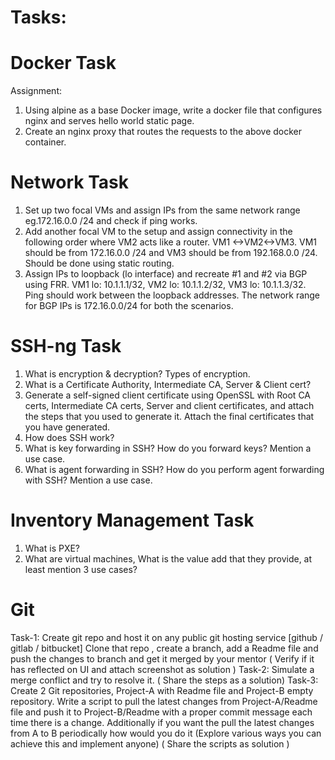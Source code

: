 # Tasks:
   
# Docker Task

Assignment:

1. Using alpine as a base Docker image, write a docker file that configures nginx and serves hello world static page.
2. Create an nginx proxy that routes the requests to the above docker container.

# Network Task 

1. Set up two focal VMs and assign IPs from the same network range eg.172.16.0.0 /24 and check if ping works.
2. Add another focal VM to the setup and assign connectivity in the following order where VM2 acts like a router. VM1 <->VM2<->VM3. VM1 should be from 172.16.0.0 /24 and VM3 should be from 192.168.0.0 /24. Should be done using static routing. 
3. Assign IPs to loopback (lo interface) and recreate #1 and #2 via BGP using FRR. VM1 lo: 10.1.1.1/32, VM2 lo: 10.1.1.2/32, VM3 lo: 10.1.1.3/32. Ping should work between the loopback addresses. The network range for BGP IPs is 172.16.0.0/24 for both the scenarios. 

# SSH-ng Task

1. What is encryption & decryption? Types of encryption.
2. What is a Certificate Authority, Intermediate CA, Server & Client cert?
3. Generate a self-signed client certificate using OpenSSL with Root CA certs, Intermediate CA certs, Server and client certificates, and attach the steps that you used to generate it. Attach the final certificates that you have generated.
4. How does SSH work?
5. What is key forwarding in SSH? How do you forward keys? Mention a use case.
6. What is agent forwarding in SSH? How do you perform agent forwarding with SSH?  Mention a use case.

# Inventory Management Task

1. What is PXE?
2. What are virtual machines, What is the value add that they provide, at least mention 3 use cases?

# Git

Task-1:
Create git repo and host it on any public git hosting service [github / gitlab / bitbucket]
Clone that repo , create a branch, add a Readme file and push the changes to branch and get it merged by your mentor
( Verify if it has reflected on UI and attach screenshot as solution )
Task-2:
Simulate a merge conflict and try to resolve it.
( Share the steps as a solution)
Task-3:
Create 2 Git repositories, Project-A with Readme file and Project-B empty repository. Write a script to pull the latest changes from Project-A/Readme file and push it to Project-B/Readme with a proper commit message each time there is a change.
Additionally if you want the pull the latest changes from A to B periodically how would you do it (Explore various ways you can achieve this and implement anyone)
( Share the scripts as solution ) 
